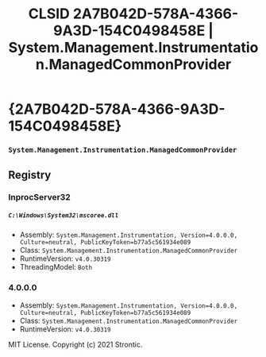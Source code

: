 ﻿---
title: "CLSID 2A7B042D-578A-4366-9A3D-154C0498458E | System.Management.Instrumentation.ManagedCommonProvider"
excerpt: What is COM-Object CLSID 2A7B042D-578A-4366-9A3D-154C0498458E?
---

# {2A7B042D-578A-4366-9A3D-154C0498458E}

### `System.Management.Instrumentation.ManagedCommonProvider`

## Registry


### InprocServer32

##### `C:\Windows\System32\mscoree.dll`
* Assembly: `System.Management.Instrumentation, Version=4.0.0.0, Culture=neutral, PublicKeyToken=b77a5c561934e089`
* Class: `System.Management.Instrumentation.ManagedCommonProvider`
* RuntimeVersion: `v4.0.30319`
* ThreadingModel: `Both`

### 4.0.0.0

* Assembly: `System.Management.Instrumentation, Version=4.0.0.0, Culture=neutral, PublicKeyToken=b77a5c561934e089`
* Class: `System.Management.Instrumentation.ManagedCommonProvider`
* RuntimeVersion: `v4.0.30319`

MIT License. Copyright (c) 2021 Strontic.



